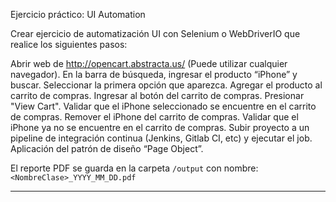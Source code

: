 Ejercicio práctico: UI Automation


Crear ejercicio de automatización UI con Selenium o WebDriverIO que realice los siguientes pasos:

Abrir web de http://opencart.abstracta.us/ (Puede utilizar cualquier navegador).
En la barra de búsqueda, ingresar el producto “iPhone” y buscar.
Seleccionar la primera opción que aparezca.
Agregar el producto al carrito de compras.
Ingresar al botón del carrito de compras.
Presionar "View Cart".
Validar que el iPhone seleccionado se encuentre en el carrito de compras.
Remover el iPhone del carrito de compras.
Validar que el iPhone ya no se encuentre en el carrito de compras.
Subir proyecto a un pipeline de integración continua (Jenkins, Gitlab CI, etc) y ejecutar el job.
Aplicación del patrón de diseño “Page Object”.

El reporte PDF se guarda en la carpeta `/output` con nombre:
`<NombreClase>_YYYY_MM_DD.pdf`

---
